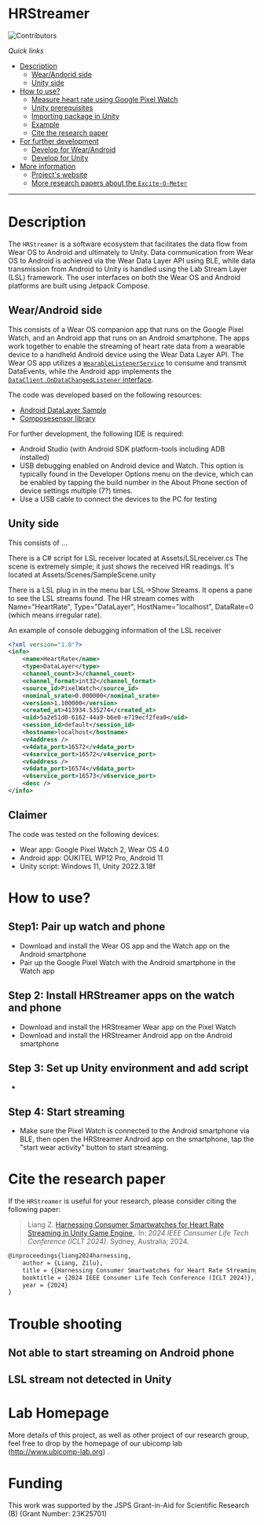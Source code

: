 # HRStreamer

![Contributors](https://img.shields.io/badge/contributor-PiranitaGomez-green)

*Quick links*

- [Description](#description)
	- [Wear/Andorid side](#wear/android-side)
	- [Unity side](#unity-side)
- [How to use?](#how-to-use)
  - [Measure heart rate using Google Pixel Watch](#measure-heart-rate-using-google-pixel-watch)
  - [Unity prerequisites](#unity-prerequisites)
  - [Importing package in Unity](#importing-package-in-unity)
  - [Example](#example)
  - [Cite the research paper](#cite-the-research-paper)
- [For further development](#for-further-development)
	- [Develop for Wear/Android](#develop-for-wear/android)
	- [Develop for Unity](#develop-for-unity)
- [More information](#more-information)
  - [Project's website](#projects-website)
  - [More research papers about the `Excite-O-Meter`](#more-research-papers-about-the-excite-o-meter)

---

# Description
The `HRStreamer` is a software ecosystem that facilitates the data flow from Wear OS to Android and ultimately to Unity. Data communication from Wear OS to Android is achieved via the Wear Data Layer API using BLE, while data transmission from Android to Unity is handled using the Lab Stream Layer (LSL) framework. The user interfaces on both the Wear OS and Android platforms are built using Jetpack Compose. 


## Wear/Android side
This consists of a Wear OS companion app that runs on the Google Pixel Watch, and an Android app that runs on an Android smartphone. The apps work together to enable the streaming of heart rate data from a wearable device to a handheld Android device using the Wear Data Layer API. The Wear OS app utilizes a [`WearableListenerService`][1] to consume and transmit DataEvents, while the Android app implements the [`DataClient.OnDataChangedListener` interface][2].

The code was developed based on the following resources:
- [Android DataLayer Sample][3]
- [Composesensor library][4]

[1]: https://developers.google.com/android/reference/com/google/android/gms/wearable/WearableListenerService
[2]: https://developers.google.com/android/reference/com/google/android/gms/wearable/DataClient
[3]: https://github.com/android/wear-os-samples/tree/main/DataLayer
[4]: https://github.com/mutualmobile/ComposeSensors

For further development, the following IDE is required:
- Android Studio (with Android SDK platform-tools including ADB installed)
- USB debugging enabled on Android device and Watch. This option is typically found in the Developer Options menu on the device, which can be enabled by tapping the build number in the About Phone section of device settings multiple (7?) times.
- Use a USB cable to connect the devices to the PC for testing


## Unity side
This consists of ...

There is a C# script for LSL receiver located at Assets/LSLreceiver.cs
The scene is extremely simple; it just shows the received HR readings. It's located at Assets/Scenes/SampleScene.unity

There is a LSL plug in in the menu bar LSL->Show Streams. It opens a pane to see the LSL streams found. The HR stream comes with Name="HeartRate", Type="DataLayer", HostName="localhost", DataRate=0 (which means irregular rate).

An example of console debugging information of the LSL receiver

```XML
<?xml version="1.0"?>
<info>
	<name>HeartRate</name>
	<type>DataLayer</type>
	<channel_count>3</channel_count>
	<channel_format>int32</channel_format>
	<source_id>PixelWatch</source_id>
	<nominal_srate>0.000000</nominal_srate>
	<version>1.100000</version>
	<created_at>413934.535274</created_at>
	<uid>5a2e51d0-6162-44a9-b6e0-e719ecf2fea0</uid>
	<session_id>default</session_id>
	<hostname>localhost</hostname>
	<v4address />
	<v4data_port>16572</v4data_port>
	<v4service_port>16572</v4service_port>
	<v6address />
	<v6data_port>16574</v6data_port>
	<v6service_port>16573</v6service_port>
	<desc />
</info>

```

## Claimer
The code was tested on the following devices:
- Wear app: Google Pixel Watch 2, Wear OS 4.0
- Android app: OUKITEL WP12 Pro, Android 11
- Unity script: Windows 11, Unity 2022.3.18f

# How to use?

## Step1: Pair up watch and phone
- Download and install the Wear OS app and the Watch app on the Android smartphone 
- Pair up the Google Pixel Watch with the Android smartphone in the Watch app

<!--img src="screenshots/phone_image.png" height="400" alt="Screenshot"/> <img src="screenshots/wearable_background_image.png" height="400" alt="Screenshot"/--> 


## Step 2: Install HRStreamer apps on the watch and phone
- Download and install the HRStreamer Wear app on the Pixel Watch
- Download and install the HRStreamer Android app on the Android smartphone

<!--img src="screenshots/phone_image.png" height="400" alt="Screenshot"/> <img src="screenshots/wearable_background_image.png" height="400" alt="Screenshot"/--> 


## Step 3: Set up Unity environment and add script 
- 

<!--img src="screenshots/phone_image.png" height="400" alt="Screenshot"/> <img src="screenshots/wearable_background_image.png" height="400" alt="Screenshot"/--> 

## Step 4: Start streaming
- Make sure the Pixel Watch is connected to the Android smartphone via BLE, then open the HRStreamer Android app on the smartphone, tap the "start wear activity" button to start streaming.

<!--img src="screenshots/phone_image.png" height="400" alt="Screenshot"/> <img src="screenshots/wearable_background_image.png" height="400" alt="Screenshot"/--> 


# Cite the research paper

If the `HRStreamer` is useful for your research, please consider citing the following paper:

> Liang Z. <a href="https://www.researchgate.net/publication/387920640_Harnessing_Consumer_Smartwatches_for_Heart_Rate_Streaming_in_Unity_Game_Engine"> Harnessing Consumer Smartwatches for Heart Rate Streaming in Unity Game Engine </a>. In: *2024 IEEE Consumer Life Tech Conference (ICLT 2024)*. Sydney, Australia; 2024.

```tex
@inproceedings{liang2024harnessing,
    author = {Liang, Zilu},
    title = {{Harnessing Consumer Smartwatches for Heart Rate Streaming in Unity Game Engine}},
    booktitle = {2024 IEEE Consumer Life Tech Conference (ICLT 2024)},
    year = {2024}
}
```

# Trouble shooting

## Not able to start streaming on Android phone

## LSL stream not detected in Unity

# Lab Homepage
More details of this project, as well as other project of our research group, feel free to drop by the homepage of our ubicomp lab (<http://www.ubicomp-lab.org>) . 

# Funding
This work was supported by the JSPS Grant-in-Aid for Scientific Research (B) (Grant Number: 23K25701)

